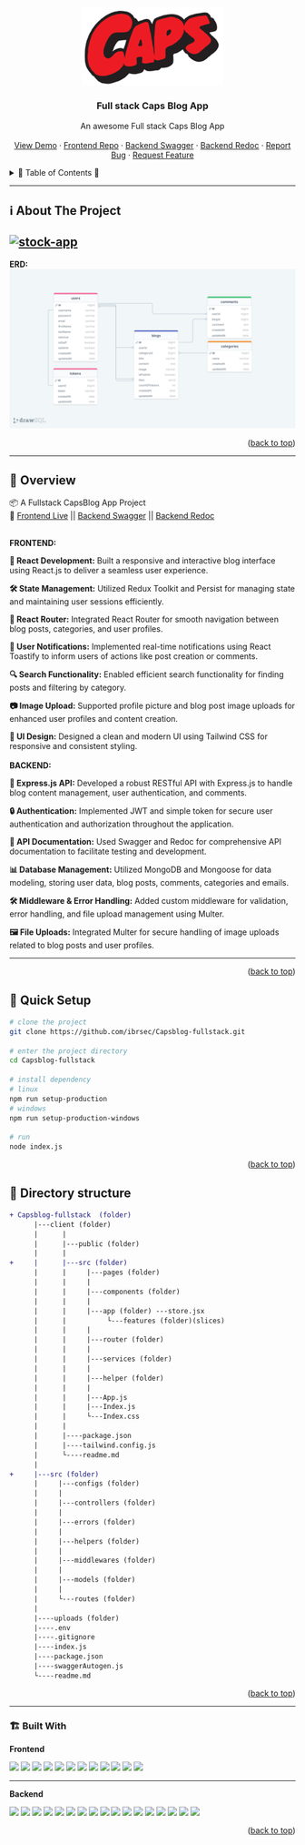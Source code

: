  

<a name="readme-top"></a>
 
 
<!-- PROJECT LOGO -->
<br />
<div align="center"> 
   
  <a href="https://github.com/ibrsec/Capsblog-fullstack">
    <img src="./client/public/logo.png" alt="Logo" width="250"   >
  </a>

  <h3 align="center">Full stack Caps Blog App</h3>

  <p align="center">
    An awesome Full stack Caps Blog App
    <!-- <a href="https://github.com/ibrsec/stock-app"><strong>Explore the docs »</strong></a> -->
    <br />
    <br />
    <a href="https://capsblog-fs-express-react.onrender.com/">View Demo</a>
    ·
    <a href="https://github.com/ibrsec/Capsblog-fullstack/tree/master/client">Frontend Repo</a>
    ·
    <a href="https://capsblog-fs-express-react.onrender.com/api/documents/swagger">Backend Swagger</a>
    ·
    <a href="https://capsblog-fs-express-react.onrender.com/api/documents/redoc">Backend Redoc</a>
    ·
    <a href="https://github.com/ibrsec/Capsblog-fullstack/issues">Report Bug</a>
    ·
    <a href="https://github.com/ibrsec/Capsblog-fullstack/issues">Request Feature</a>
  </p>
</div>



<!-- TABLE OF CONTENTS -->
<details>
  <summary>📎 Table of Contents 📎 </summary>
  <ol>
    <li><a href="#about-the-project">About The Project</a></li>
     <!-- <li><a href="#figma">Figma</a></li> -->
     <li><a href="#overview">Overview</a></li>
     <li><a href="#quick-setup">Quick Setup</a></li>
     <li><a href="#directory-structure">Directory structure</a></li>
     <li><a href="#built-with">Built With</a></li>
    <!-- <li>
      <a href="#getting-started">Getting Started</a>
      <ul>
        <li><a href="#prerequisites">Prerequisites</a></li>
        <li><a href="#installation">Installation</a></li>
      </ul>
    </li>
    <li><a href="#usage">Usage</a></li>
    <li><a href="#roadmap">Roadmap</a></li>
    <li><a href="#contributing">Contributing</a></li>
    <li><a href="#license">License</a></li>
    <li><a href="#contact">Contact</a></li>
    <li><a href="#acknowledgments">Acknowledgments</a></li> -->

    
  </ol>
</details>





---
 
<!-- ABOUT THE PROJECT -->
<a name="about-the-project"></a>
## ℹ️ About The Project

[![stock-app](./client/public/project.gif)](https://capsblog-fs-express-react.onrender.com/)
---
<b>ERD:</b>
[![stock-app-erd](./erdBlogAPI.png)](https://capsblog-fs-express-react.onrender.com/)




<p align="right">(<a href="#readme-top">back to top</a>)</p>


---

<!-- ## Figma 

<a href="https://www.figma.com/file/ePyCHKsx2ODB32uLgyUEEd/bootstrap-home-page?type=design&node-id=0%3A1&mode=design&t=edDzadCB9Ev5FS1a-1">Figma Link</a>  

  <p align="right">(<a href="#readme-top">back to top</a>)</p>




--- -->
<a name="overview"></a>
## 👀 Overview

📦 A Fullstack CapsBlog App Project</br>
🏀 [Frontend Live](https://capsblog-fs-express-react.onrender.com/) || [Backend Swagger](https://capsblog-fs-express-react.onrender.com/api/documents/swagger) || [Backend Redoc](https://capsblog-fs-express-react.onrender.com/api/documents/redoc)</br></br>

<b>FRONTEND:</b> </br>

<b>🎯 React Development:</b>  Built a responsive and interactive blog interface using React.js to deliver a seamless user experience.

<b>🛠 State Management:</b>  Utilized Redux Toolkit and Persist for managing state and maintaining user sessions efficiently.

<b>🚀 React Router:</b>  Integrated React Router for smooth navigation between blog posts, categories, and user profiles.

<b>🔔 User Notifications:</b>  Implemented real-time notifications using React Toastify to inform users of actions like post creation or comments.

<b>🔍 Search Functionality:</b>  Enabled efficient search functionality for finding posts and filtering by category.

<b>📷 Image Upload:</b>  Supported profile picture and blog post image uploads for enhanced user profiles and content creation.

<b>🎨 UI Design:</b>  Designed a clean and modern UI using Tailwind CSS for responsive and consistent styling.
</br></br>
<b>BACKEND:</b></br>

<b>🎯 Express.js API:</b>  Developed a robust RESTful API with Express.js to handle blog content management, user authentication, and comments.

<b>🔒 Authentication:</b>  Implemented JWT and simple token for secure user authentication and authorization throughout the application.

<b>📄 API Documentation:</b>  Used Swagger and Redoc for comprehensive API documentation to facilitate testing and development.

<b>📊 Database Management:</b>  Utilized MongoDB and Mongoose for data modeling, storing user data, blog posts, comments, categories and emails.

<b>🛠 Middleware & Error Handling:</b>  Added custom middleware for validation, error handling, and file upload management using Multer.

<b>🖼️ File Uploads:</b>  Integrated Multer for secure handling of image uploads related to blog posts and user profiles.


----------------------------------------------------------------

<p align="right">(<a href="#readme-top">back to top</a>)</p>


<a name="quick-setup"></a>
## 🛫 Quick Setup

```sh
# clone the project
git clone https://github.com/ibrsec/Capsblog-fullstack.git

# enter the project directory
cd Capsblog-fullstack

# install dependency
# linux
npm run setup-production
# windows
npm run setup-production-windows

# run
node index.js

```

<p align="right">(<a href="#readme-top">back to top</a>)</p>


<!-- ## 🐞 Debug-->

 








<a name="directory-structure"></a>
## 📂 Directory structure 

```diff
+ Capsblog-fullstack  (folder)  
      |---client (folder)   
      |      |          
      |      |---public (folder) 
      |      |                
+     |      |---src (folder)  
      |      |     |---pages (folder)       
      |      |     |           
      |      |     |---components (folder) 
      |      |     |    
      |      |     |---app (folder) ---store.jsx            
      |      |          └---features (folder)(slices)         
      |      |     |          
      |      |     |---router (folder)         
      |      |     |          
      |      |     |---services (folder)              
      |      |     |          
      |      |     |---helper (folder)          
      |      |     |          
      |      |     |---App.js 
      |      |     |---Index.js
      |      |     └---Index.css
      |      |      
      |      |----package.json 
      |      |----tailwind.config.js 
      |      └----readme.md 
      |      
+     |---src (folder) 
      |     |---configs (folder)       
      |     |           
      |     |---controllers (folder) 
      |     |    
      |     |---errors (folder) 
      |     |    
      |     |---helpers (folder)      
      |     |          
      |     |---middlewares (folder)      
      |     |          
      |     |---models (folder)           
      |     |          
      |     └---routes (folder)  
      |   
      |----uploads (folder)    
      |----.env
      |----.gitignore
      |----index.js 
      |----package.json
      |----swaggerAutogen.js
      └----readme.md 
```

<p align="right">(<a href="#readme-top">back to top</a>)</p>

---

<a name="built-with"></a>
### 🏗️ Built With
<b>Frontend</b>
 
<!-- https://dev.to/envoy_/150-badges-for-github-pnk  search skills-->

 <img src="https://img.shields.io/badge/HTML-239120?style=for-the-badge&logo=html5&logoColor=white">
 <img src="https://img.shields.io/badge/CSS-239120?&style=for-the-badge&logo=css3&logoColor=white&color=red"> 
 <img src="https://img.shields.io/badge/JavaScript-F7DF1E?style=for-the-badge&logo=javascript&logoColor=black"> 
 <!-- <img src="https://img.shields.io/badge/Bootstrap-563D7C?style=for-the-badge&logo=bootstrap&logoColor=white">  -->
 <!-- <img src="https://img.shields.io/badge/Sass-CC6699?style=for-the-badge&logo=sass&logoColor=white">  -->
 <!-- <img src="https://img.shields.io/badge/Vite-AB4BFE?style=for-the-badge&logo=vite&logoColor=FFC920">  -->
 <img src="https://img.shields.io/badge/React-20232A?style=for-the-badge&logo=react&logoColor=61DAFB"> 
 <img src="https://img.shields.io/badge/React_Router-CA4245?style=for-the-badge&logo=react-router&logoColor=white"> 

 <img src="https://img.shields.io/badge/Redux-593D88?style=for-the-badge&logo=redux&logoColor=white"> 
 <img src="https://img.shields.io/badge/Redux Toolkit-593D88?style=for-the-badge&logo=redux&logoColor=white"> 
 <img src="https://img.shields.io/badge/Redux--Persist -593D88?style=for-the-badge&logo=redux&logoColor=white"> 
 <!-- <img src="https://img.shields.io/badge/Context API-593D88?style=for-the-badge&logo=context&logoColor=white">  -->


 <img src="https://img.shields.io/badge/Axios-593D88?style=for-the-badge&logo=axios&logoColor=white"> 
 <img src="https://img.shields.io/badge/Tailwind_CSS-38B2AC?style=for-the-badge&logo=tailwind-css&logoColor=white"> 

 <!-- <img src="https://img.shields.io/badge/Material--UI-0081CB?style=for-the-badge&logo=material-ui&logoColor=white">  -->
 <!-- <img src="https://img.shields.io/badge/Formik-172B4D?style=for-the-badge&logo=formik&logoColor=white">  -->
 <!-- <img src="https://img.shields.io/badge/Yup-172B4D?style=for-the-badge&logo=yup&logoColor=white">  -->
 <img src="https://img.shields.io/badge/Toastify-45CC11?style=for-the-badge&logo=toastify-ui&logoColor=white"> 
 <img src="https://img.shields.io/badge/react_icons-black?style=for-the-badge&logo=react-icons-ui&logoColor=white"> 
 


---

<b>Backend</b>
<!-- https://dev.to/envoy_/150-badges-for-github-pnk  search skills-->

 
 <img src="https://img.shields.io/badge/JavaScript-F7DF1E?style=for-the-badge&logo=javascript&logoColor=black"> 

 <img src="https://img.shields.io/badge/Node.js-43853D?style=for-the-badge&logo=node.js&logoColor=white"> 
 <img src="https://img.shields.io/badge/Express.js-404D59?style=for-the-badge"> 
 <img src="https://img.shields.io/badge/MongoDB-4EA94B?style=for-the-badge&logo=mongodb&logoColor=white"> 
 <img src="https://img.shields.io/badge/Mongoose-4EA94B?style=for-the-badge&logo=mongoose&logoColor=white"> 
 <img src="https://img.shields.io/badge/jwt%20token-323330?style=for-the-badge&logo=json-web-tokens&logoColor=pink"> 
 <img src="https://img.shields.io/badge/Token%20authentication-000000?style=for-the-badge&logo=token&logoColor=white">  

<!-- swagger -->
 <img src="https://img.shields.io/badge/Swagger%20Autogen-4EA94B?style=for-the-badge&logo=swagger&logoColor=white"> 
 <img src="https://img.shields.io/badge/Swagger%20ui%20express-4EA94B?style=for-the-badge&logo=swagger&logoColor=white"> 
 <img src="https://img.shields.io/badge/Redoc-4EA94B?style=for-the-badge&logo=redoc&logoColor=white"> 


 <img src="https://img.shields.io/badge/Morgan-000000?style=for-the-badge&logo=morgan&logoColor=white"> 
 <img src="https://img.shields.io/badge/Express%20async%20errors-000000?style=for-the-badge&logo=expressasyncerrors&logoColor=white"> 
 <img src="https://img.shields.io/badge/dotenv-000000?style=for-the-badge&logo=dotenv&logoColor=white"> 
 <img src="https://img.shields.io/badge/cors-000000?style=for-the-badge&logo=cors&logoColor=white"> 
 

 <img src="https://img.shields.io/badge/onRender-000000?style=for-the-badge&logo=render&logoColor=white"> 
 <img src="https://img.shields.io/badge/multer-000000?style=for-the-badge&logo=multer&logoColor=white"> 
 <img src="https://img.shields.io/badge/nodemailer-000000?style=for-the-badge&logo=nodemailer&logoColor=white"> 



 
<p align="right">(<a href="#readme-top">back to top</a>)</p>


